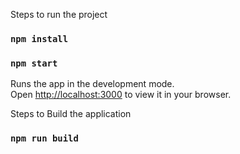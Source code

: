 Steps to run the project

### `npm install`

### `npm start`

Runs the app in the development mode.\
Open [http://localhost:3000](http://localhost:3000) to view it in your browser.

Steps to Build the application

### `npm run build`
